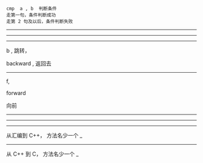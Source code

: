     cmp  a , b  判断条件
    走第一句，条件判断成功
    走第 2 句及以后，条件判断失败

    



<hr>


<hr>


<hr>



b , 跳转， 


backward , 返回去 




<hr>



f, 



forward



向前




<hr>


<hr>






<hr>



从汇编到 C++， 方法名少一个 _ 



<hr>


从 C++ 到 C， 方法名少一个 _ 




